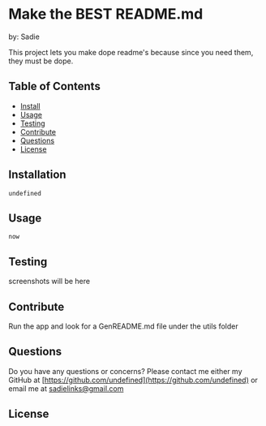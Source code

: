 # Make the BEST README.md

by: Sadie

This project lets you make dope readme's because since you need them, they must be dope.

## Table of Contents
* [Install](#Install)
* [Usage](#Usage)
* [Testing](#Testing)
* [Contribute](#Contribute)
* [Questions](#Questions)
* [License](#license)

## Installation

```
undefined
```

## Usage

```
now
```

## Testing

screenshots will be here

## Contribute

Run the app and look for a GenREADME.md file under the utils folder

## Questions

Do you have any questions or concerns? Please contact me either my GitHub at [https://github.com/undefined](https://github.com/undefined) or email me at [sadielinks@gmail.com](mailto:sadielinks@gmail.com)

## License




